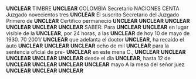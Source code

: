 **UNCLEAR**
TIMBRE
**UNCLEAR**
COLOMBIA
Secretario
NACIONES
CENTA
Juzgado
novecientos tres
**UNCLEAR**
El suscrito Secretario del Juzgado Primero de **UNCLEAR**
Certifico
permaneció
**UNCLEAR**
**UNCLEAR**
**UNCLEAR**
**UNCLEAR**
**UNCLEAR**
**UNCLEAR**
SABER:
Para **UNCLEAR**
**UNCLEAR**
en lugar visible de la **UNCLEAR**, por 24 horas, a las **UNCLEAR** de
hoy 10 de mayo de 1930.
70 2001/
**UNCLEAR** que adelanta el doctor
**UNCLEAR**, ha recaído el auto **UNCLEAR**
**UNCLEAR**
**UNCLEAR** ocho de mil
**UNCLEAR** para la sentencia oficial de pre-
**UNCLEAR** en este mena C.,
**UNCLEAR**
**UNCLEAR**
**UNCLEAR**
**UNCLEAR**
**UNCLEAR** desde el día
**UNCLEAR**, hasta
12 de **UNCLEAR**
**UNCLEAR**
**UNCLEAR**
**UNCLEAR**
mayo
A la mesa del señor juez
**UNCLEAR**
**UNCLEAR**
**UNCLEAR**
